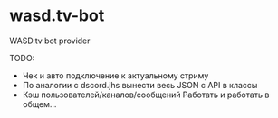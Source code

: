 # wasd.tv-bot
WASD.tv bot provider

TODO:
- Чек и авто подключение к актуальному стриму
- По аналогии с dscord.jhs вынести весь JSON с API в классы
- Кэш пользователей/каналов/сообщений
Работать и работать в общем...

